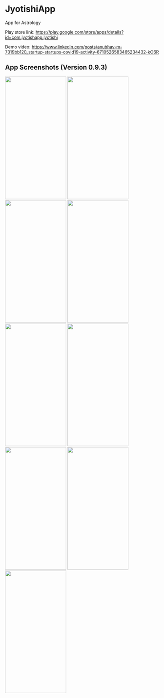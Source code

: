 # JyotishiApp
App for Astrology

Play store link: https://play.google.com/store/apps/details?id=com.jyotishapp.jyotishi

Demo video: https://www.linkedin.com/posts/anubhav-m-7319bb120_startup-startups-covid19-activity-6710526583465234432-kO6R

## App Screenshots (Version 0.9.3) 

<img src="https://github.com/anubhav11march/JyotishiApp/blob/master/3.gif" width="200" height="400" />

<img src="https://github.com/anubhav11march/JyotishiApp/blob/master/1.gif" width="200" height="400" />

<img src="https://github.com/anubhav11march/JyotishiApp/blob/master/2.gif" width="200" height="400" />

<img src="https://github.com/anubhav11march/JyotishiApp/blob/master/4.gif" width="200" height="400" />

<img src="https://github.com/anubhav11march/JyotishiApp/blob/master/5.gif" width="200" height="400" />

<img src="https://github.com/anubhav11march/JyotishiApp/blob/master/6.gif" width="200" height="400" />

<img src="https://github.com/anubhav11march/JyotishiApp/blob/master/7.gif" width="200" height="400" />

<img src="https://github.com/anubhav11march/JyotishiApp/blob/master/8.gif" width="200" height="400" />

<img src="https://github.com/anubhav11march/JyotishiApp/blob/master/9.gif" width="200" height="400" />


